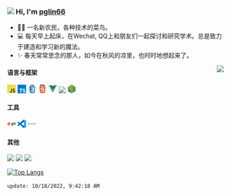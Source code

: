 ### <img src="https://camo.githubusercontent.com/8653492b3ab0c46cc580ad293f0555880ecf8ac82f0a761f17af1335e85e4de6/68747470733a2f2f71706c7573706963747572652e6f73732d636e2d6265696a696e672e616c6979756e63732e636f6d2f364c6a6a51412f48692e676966" height="20"> Hi, I'm [pglin66](https://bsie.gitee.io)

- 🧙‍♂️ 一名新农民，各种技术的菜鸟。
- 💻 每天早上起床，在Wechat, QQ上和朋友们一起探讨和研究学术。总是致力于建造和学习新的魔法。
- ✨ 春天常常思念的那人，如今在秋风的凉里，也时时地想起来了。

<img align="right" src="https://github-readme-stats.vercel.app/api?username=pglin66&show_icons=true&icon_color=0078e7&title_color=0078e7">

#### 语言与框架

<code><img height="20" src="https://raw.githubusercontent.com/github/explore/80688e429a7d4ef2fca1e82350fe8e3517d3494d/topics/javascript/javascript.png"></code>
<code><img height="20" src="https://raw.githubusercontent.com/github/explore/80688e429a7d4ef2fca1e82350fe8e3517d3494d/topics/typescript/typescript.png"></code>
<code><img height="20" src="https://raw.githubusercontent.com/github/explore/80688e429a7d4ef2fca1e82350fe8e3517d3494d/topics/css/css.png"></code>
<code><img height="20" src="https://raw.githubusercontent.com/github/explore/80688e429a7d4ef2fca1e82350fe8e3517d3494d/topics/html/html.png"></code>
<code><img height="20" src="https://raw.githubusercontent.com/github/explore/80688e429a7d4ef2fca1e82350fe8e3517d3494d/topics/vue/vue.png"></code>
<code><img height="20" src="https://camo.githubusercontent.com/5c92eeb467fd5d2b1ef1c560e3c3c2f758a8d4e03a8136bda7b41a2d3d4a1b59/68747470733a2f2f72656163746e61746976652e6465762f696d672f6865616465725f6c6f676f2e737667" ></code>
<code><img height="20" src="https://raw.githubusercontent.com/github/explore/80688e429a7d4ef2fca1e82350fe8e3517d3494d/topics/nodejs/nodejs.png"></code>

#### 工具

<code><img height="20" src="https://raw.githubusercontent.com/github/explore/80688e429a7d4ef2fca1e82350fe8e3517d3494d/topics/git/git.png"></code>
<code><img height="20" src="https://raw.githubusercontent.com/github/explore/80688e429a7d4ef2fca1e82350fe8e3517d3494d/topics/visual-studio-code/visual-studio-code.png"></code>
<code><img height="20" src="https://raw.githubusercontent.com/devicons/devicon/d00d0969292a6569d45b06d3f350f463a0107b0d/icons/webpack/webpack-original-wordmark.svg" alt="webpack"></code>

#### 其他

![](https://img.shields.io/badge/qq506112190?style=flat-square&logo=WeChat&logoColor=ffffff)
![](https://img.shields.io/badge/506112190-EB1923?style=flat-square&logo=TencentQQ&logoColor=ffffff)
![](https://komarev.com/ghpvc/?username=pglin66)

[![Top Langs](https://github-readme-stats.vercel.app/api/top-langs/?username=pglin66&layout=compact)](https://github.com/pglin66/vue-cli-plugin-synciconfont)

<code  align="right">update: 10/18/2022, 9:42:18 AM</code>
